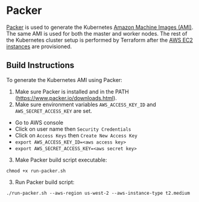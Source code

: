 # Packer

[Packer](https://www.packer.io/intro/) is used to generate the Kubernetes [Amazon Machine Images (AMI)](https://docs.aws.amazon.com/AWSEC2/latest/UserGuide/AMIs.html). The same AMI is used for both the master and worker nodes. The rest of the Kubernetes cluster setup is performed by Terraform after the [AWS EC2 instances](https://aws.amazon.com/ec2/instance-types/) are provisioned.

## Build Instructions

To generate the Kubernetes AMI using Packer:

1. Make sure Packer is installed and in the PATH (https://www.packer.io/downloads.html).
2. Make sure environment variables `AWS_ACCESS_KEY_ID` and `AWS_SECRET_ACCESS_KEY` are set.
- Go to AWS console
- Click on user name then `Security Credentials`
- Click on `Access Keys` then `Create New Access Key`
- `export AWS_ACCESS_KEY_ID=<aws access key>`
- `export AWS_SECRET_ACCESS_KEY=<aws secret key>`
3. Make Packer build script executable:
```
chmod +x run-packer.sh
```
3. Run Packer build script:
```
./run-packer.sh --aws-region us-west-2 --aws-instance-type t2.medium 
```